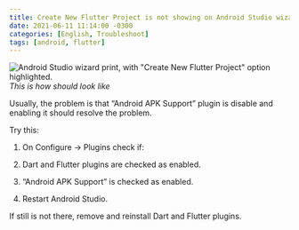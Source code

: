 ```yaml
---
title: Create New Flutter Project is not showing on Android Studio wizard
date: 2021-06-11 11:14:00 -0300
categories: [English, Troubleshoot]
tags: [android, flutter]
---
```


![Android Studio wizard print, with "Create New Flutter Project" option highlighted.](/posts/2021-06-11-01.png)
_This is how should look like_

Usually, the problem is that “Android APK Support” plugin is disable and enabling it should resolve the problem.  

Try this:  

1. On Configure -> Plugins check if:

2. Dart and Flutter plugins are checked as enabled.

3. “Android APK Support” is checked as enabled.

4. Restart Android Studio.

If still is not there, remove and reinstall Dart and Flutter plugins.
